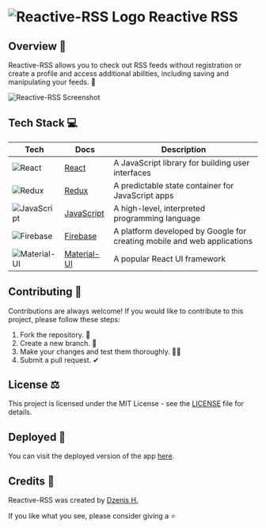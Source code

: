 ##

# ![Reactive-RSS Logo](https://raw.githubusercontent.com/dzenis-h/Reactive-RSS/master/public/favicon.ico) Reactive RSS

## Overview 📄
Reactive-RSS allows you to check out RSS feeds without registration or create a profile and access additional abilities, including saving and manipulating your feeds. 📰

![Reactive-RSS Screenshot](https://drive.google.com/uc?export=view&id=1ugPq6iLux_3UHtpY4o_rExJusXVibNlN)

## Tech Stack 💻

| Tech | Docs | Description |
| --- | --- | --- |
| ![React](https://img.shields.io/badge/-React-61DAFB?logo=react&logoColor=white&style=for-the-badge) | [React](https://reactjs.org/docs/getting-started.html) | A JavaScript library for building user interfaces |
| ![Redux](https://img.shields.io/badge/-Redux-764ABC?logo=redux&logoColor=white&style=for-the-badge) | [Redux](https://redux.js.org/introduction/getting-started) | A predictable state container for JavaScript apps |
| ![JavaScript](https://img.shields.io/badge/-JavaScript-F7DF1E?logo=javascript&logoColor=black&style=for-the-badge) | [JavaScript](https://developer.mozilla.org/en-US/docs/Web/JavaScript) | A high-level, interpreted programming language |
| ![Firebase](https://img.shields.io/badge/-Firebase-FFCA28?logo=firebase&logoColor=black&style=for-the-badge) | [Firebase](https://firebase.google.com/docs) | A platform developed by Google for creating mobile and web applications |
| ![Material-UI](https://img.shields.io/badge/-Material--UI-0081CB?logo=material-ui&logoColor=white&style=for-the-badge) | [Material-UI](https://mui.com/getting-started/usage/) | A popular React UI framework |

## Contributing 🤝
Contributions are always welcome! If you would like to contribute to this project, please follow these steps:
1. Fork the repository. 🍴
2. Create a new branch. 🌵
3. Make your changes and test them thoroughly. 👨‍💻
4. Submit a pull request. ✔

## License ⚖️
This project is licensed under the MIT License - see the [LICENSE](https://docs.google.com/document/d/11WK7tVoTFRMcWCuGZQCRWxEsDUEJ_6ArtfV-NjWcBCU/edit?usp=sharing) file for details.

## Deployed 🚀
You can visit the deployed version of the app [here](https://reactive-feeds.web.app).

## Credits 👥
Reactive-RSS was created by [Dzenis H.](https://www.dzenis.tech)

If you like what you see, please consider giving a ⭐️
